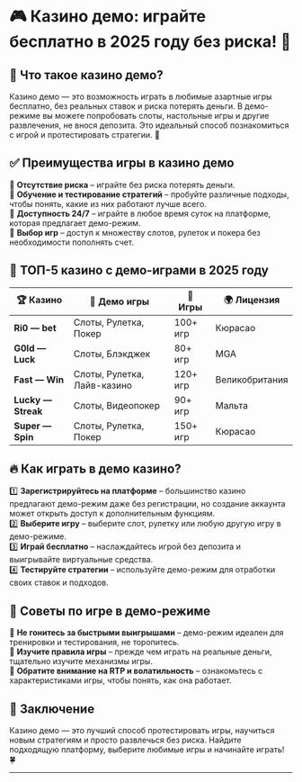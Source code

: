 # 🎮 Казино демо: играйте бесплатно в 2025 году без риска! 🎰

## 🔎 Что такое казино демо?

Казино демо — это возможность играть в любимые азартные игры бесплатно, без реальных ставок и риска потерять деньги. В демо-режиме вы можете попробовать слоты, настольные игры и другие развлечения, не внося депозита. Это идеальный способ познакомиться с игрой и протестировать стратегии. 🎉

## ✅ Преимущества игры в казино демо

🔹 **Отсутствие риска** – играйте без риска потерять деньги.  
🔹 **Обучение и тестирование стратегий** – пробуйте различные подходы, чтобы понять, какие из них работают лучше всего.  
🔹 **Доступность 24/7** – играйте в любое время суток на платформе, которая предлагает демо-режим.  
🔹 **Выбор игр** – доступ к множеству слотов, рулеток и покера без необходимости пополнять счет.

## 🎰 ТОП-5 казино с демо-играми в 2025 году

| 🏆 Казино | 🎁 Демо игры | 🎰 Игры | 🌍 Лицензия |
|-----------|--------------|---------|------------|
| **Ri0 — bet** | Слоты, Рулетка, Покер | 100+ игр | Кюрасао |
| **G0ld — Luck** | Слоты, Блэкджек | 80+ игр | MGA |
| **Fast — Win** | Слоты, Рулетка, Лайв-казино | 120+ игр | Великобритания |
| **Lucky — Streak** | Слоты, Видеопокер | 90+ игр | Мальта |
| **Super — Spin** | Слоты, Рулетка, Покер | 150+ игр | Кюрасао |

## 🔥 Как играть в демо казино?

1️⃣ **Зарегистрируйтесь на платформе** – большинство казино предлагают демо-режим даже без регистрации, но создание аккаунта может открыть доступ к дополнительным функциям.  
2️⃣ **Выберите игру** – выберите слот, рулетку или любую другую игру в демо-режиме.  
3️⃣ **Играй бесплатно** – наслаждайтесь игрой без депозита и выигрывайте виртуальные средства.  
4️⃣ **Тестируйте стратегии** – используйте демо-режим для отработки своих ставок и подходов.

## 🎉 Советы по игре в демо-режиме

🔹 **Не гонитесь за быстрыми выигрышами** – демо-режим идеален для тренировки и тестирования, не торопитесь.  
🔹 **Изучите правила игры** – прежде чем играть на реальные деньги, тщательно изучите механизмы игры.  
🔹 **Обратите внимание на RTP и волатильность** – ознакомьтесь с характеристиками игры, чтобы понять, как она работает.

## 🏁 Заключение

Казино демо — это лучший способ протестировать игры, научиться новым стратегиям и просто развлечься без риска. Найдите подходящую платформу, выберите любимые игры и начинайте играть! 🍀

---



